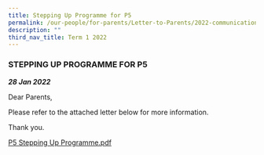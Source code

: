 ```yaml
---
title: Stepping Up Programme for P5
permalink: /our-people/for-parents/Letter-to-Parents/2022-communications/Term-1-2022/28Jan2022
description: ""
third_nav_title: Term 1 2022
---
```


### STEPPING UP PROGRAMME FOR P5
***28 Jan 2022***

Dear Parents,  
  
Please refer to the attached letter below for more information.  
  
Thank you.  
  
[P5 Stepping Up Programme.pdf](/files/P5%20Stepping%20Up%20Programme.pdf)